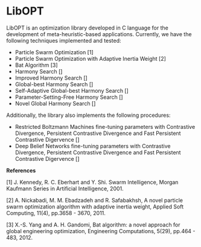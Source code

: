 LibOPT
======

LibOPT is an optimization library developed in C language for the development of meta-heuristic-based applications. Currently, we have the following techniques implemented and tested:

* Particle Swarm Optimization [1]
* Particle Swarm Optimization with Adaptive Inertia Weight [2]
* Bat Algorithm [3]
* Harmony Search []
* Improved Harmony Search []
* Global-best Harmony Search []
* Self-Adaptive Global-best Harmony Search []
* Parameter-Setting-Free Harmony Search []
* Novel Global Harmony Search []

Additionally, the library also implements the following procedures:

* Restricted Boltzmann Machines fine-tuning parameters with Contrastive Divergence, Persistent Contrastive Divergence and Fast Persistent Contrastive Digervence []
* Deep Belief Networks fine-tuning parameters with Contrastive Divergence, Persistent Contrastive Divergence and Fast Persistent Contrastive Digervence []

**References**

[1] J. Kennedy, R. C. Eberhart and Y. Shi. Swarm Intelligence, Morgan Kaufmann Series in Artificial Intelligence, 2001.

[2] A. Nickabadi, M. M. Ebadzadeh and R. Safabakhsh, A novel particle swarm optimization algorithm with adaptive inertia weight, Applied Soft Computing, 11(4), pp.3658 - 3670, 2011.

[3] X.-S. Yang and A. H. Gandomi, Bat algorithm: a novel approach for global engineering optimization, Engineering Computations, 5(29), pp.464 - 483, 2012.
